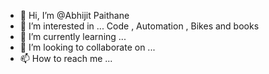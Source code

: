 - 👋 Hi, I’m @Abhijit Paithane
- 👀 I’m interested in ... Code , Automation , Bikes and books  
- 🌱 I’m currently learning ... 
- 💞️ I’m looking to collaborate on ...
- 📫 How to reach me ...

<!---
abhpaith/abhpaith is a ✨ special ✨ repository because its `README.md` (this file) appears on your GitHub profile.
You can click the Preview link to take a look at your changes.
--->
